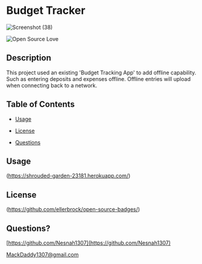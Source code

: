 # Budget Tracker
![Screenshot (38)](https://user-images.githubusercontent.com/96394025/171760877-bb111050-44bc-4d89-8cc4-a4de3cf651a7.png)

  ![Open Source Love](https://badges.frapsoft.com/os/v1/open-source.svg?v=103)
  ## Description 
  This project used an existing 'Budget Tracking App' to add offline capability. Such as entering deposits and expenses offline. Offline entries will upload when connecting back to a network.
  
  ## Table of Contents
  
  * [Usage](#usage)
  
  * [License](#license)
  
  * [Questions](#questions)
  
  ## Usage 
  (https://shrouded-garden-23181.herokuapp.com/)
  
  ## License
  (https://github.com/ellerbrock/open-source-badges/)
  
  ## Questions?
  
  [https://github.com/Nesnah1307](https://github.com/Nesnah1307)

  MackDaddy1307@gmail.com
